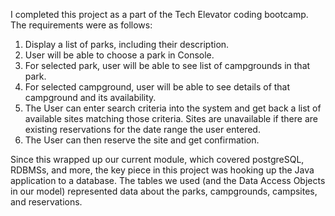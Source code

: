 I completed this project as a part of the Tech Elevator coding bootcamp. The requirements were as follows:

1. Display a list of parks, including their description.
2. User will be able to choose a park in Console.
3. For selected park, user will be able to see list of campgrounds in that park.
4. For selected campground, user will be able to see details of that campground and its availability.
5. The User can enter search criteria into the system and get back a list of available sites matching those criteria. Sites are unavailable if there are existing reservations for the date range the user entered.
6. The User can then reserve the site and get confirmation.

Since this wrapped up our current module, which covered postgreSQL, RDBMSs, and more, the key piece in this project was hooking up the Java application to a database. The tables we used (and the Data Access Objects in our model) represented data about the parks, campgrounds, campsites, and reservations.

